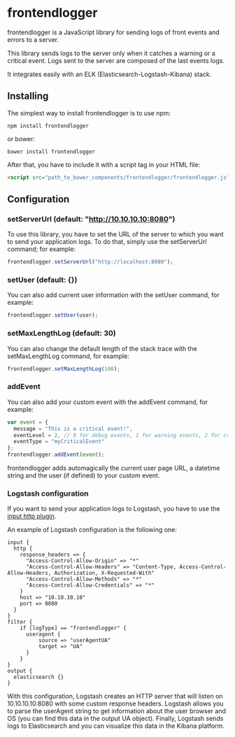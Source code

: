 # frontendlogger

frontendlogger is a JavaScript library for sending logs of front events and errors to a server.

This library sends logs to the server only when it catches a warning or a critical event. 
Logs sent to the server are composed of the last events logs.

It integrates easily with an ELK (Elasticsearch-Logstash-Kibana) stack.

## Installing

The simplest way to install frontendlogger is to use npm:

```
npm install frontendlogger
```

or bower:

```
bower install frontendlogger
```

After that, you have to include it with a script tag in your HTML file:

```html
<script src="path_to_bower_components/frontendlogger/frontendlogger.js"></script>
```

## Configuration

### setServerUrl (default: "http://10.10.10.10:8080")

To use this library, you have to set the URL of the server to which you want to send your application logs. 
To do that, simply use the setServerUrl command; for example:

```javascript
frontendlogger.setServerUrl("http://localhost:8080");
```

### setUser (default: {})

You can also add current user information with the setUser command, for example:

```javascript
frontendlogger.setUser(user);
```

### setMaxLengthLog (default: 30)

You can also change the default length of the stack trace with the setMaxLengthLog command, for example:

```javascript
frontendlogger.setMaxLengthLog(100);
```

### addEvent

You can also add your custom event with the addEvent command, for example:

```javascript
var event = {
  message = "This is a critical event!",
  eventLevel = 2, // 0 for debug events, 1 for warning events, 2 for critical events
  eventType = "myCriticalEvent"
};
frontendlogger.addEvent(event);
```

frontendlogger adds automagically the current user page URL, a datetime string and the user (if defined) to your custom event.

### Logstash configuration

If you want to send your application logs to Logstash, you have to use the [input http plugin](https://www.elastic.co/guide/en/logstash/current/plugins-inputs-http.html).

An example of Logstash configuration is the following one:

```
input {
  http {
    response_headers => {
      "Access-Control-Allow-Origin" => "*"
      "Access-Control-Allow-Headers" => "Content-Type, Access-Control-Allow-Headers, Authorization, X-Requested-With"
      "Access-Control-Allow-Methods" => "*"
      "Access-Control-Allow-Credentials" => "*"
    }
    host => "10.10.10.10"
    port => 8080
  }
}
filter {
    if [logType] == "frontendlogger" {
      useragent {
          source => "userAgentUA"
          target => "UA"
      }
    }
}
output {
  elasticsearch {}
}
```

With this configuration, Logstash creates an HTTP server that will listen on 10.10.10.10:8080 with some custom response headers.
Logstash allows you to parse the userAgent string to get information about the user browser and OS (you can find this data in the output UA object).
Finally, Logstash sends logs to Elasticsearch and you can visualize this data in the Kibana platform.
